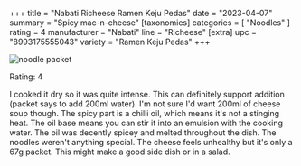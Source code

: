 +++
title = "Nabati Richeese Ramen Keju Pedas"
date = "2023-04-07"
summary = "Spicy mac-n-cheese"
[taxonomies]
categories = [ "Noodles" ]
rating = 4
manufacturer = "Nabati"
line = "Richeese"
[extra]
upc = "8993175555043"
variety = "Ramen Keju Pedas"
+++

![noodle packet](feature-8993175555043.png)

Rating: 4

I cooked it dry so it was quite intense.
This can definitely support addition (packet says to add 200ml water).
I'm not sure I'd want 200ml of cheese soup though.
The spicy part is a chilli oil, which means it's not a stinging heat.
The oil base means you can stir it into an emulsion with the cooking water.
The oil was decently spicey and melted throughout the dish.
The noodles weren't anything special.
The cheese feels unhealthy but it's only a 67g packet.
This might make a good side dish or in a salad.
